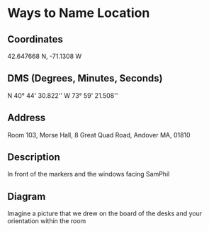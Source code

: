 # Ways to Name Location

## Coordinates
42.647668 N, -71.1308 W

## DMS (Degrees, Minutes, Seconds)
N 40° 44' 30.822'' W 73° 59' 21.508''

## Address
Room 103, Morse Hall, 8 Great Quad Road, Andover MA, 01810

## Description
In front of the markers and the windows facing SamPhil

## Diagram
Imagine a picture that we drew on the board of the desks and your orientation within the room
